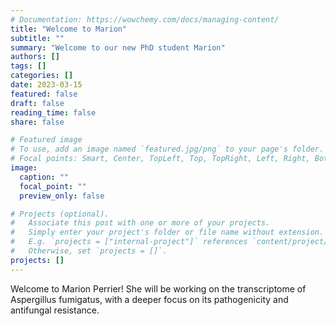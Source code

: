 ```yaml
---
# Documentation: https://wowchemy.com/docs/managing-content/
title: "Welcome to Marion"
subtitle: ""
summary: "Welcome to our new PhD student Marion"
authors: []
tags: []
categories: []
date: 2023-03-15
featured: false
draft: false
reading_time: false
share: false

# Featured image
# To use, add an image named `featured.jpg/png` to your page's folder.
# Focal points: Smart, Center, TopLeft, Top, TopRight, Left, Right, BottomLeft, Bottom, BottomRight.
image:
  caption: ""
  focal_point: ""
  preview_only: false

# Projects (optional).
#   Associate this post with one or more of your projects.
#   Simply enter your project's folder or file name without extension.
#   E.g. `projects = ["internal-project"]` references `content/project/deep-learning/index.md`.
#   Otherwise, set `projects = []`.
projects: []
---
```


Welcome to Marion Perrier! She will be working on the transcriptome of Aspergillus fumigatus, with a deeper focus on its pathogenicity and antifungal resistance.
